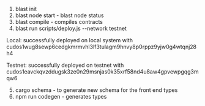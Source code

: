 1. blast init
2. blast node start - blast node status
3. blast compile - compiles contracts
4. blast run scripts/deploy.js --network testnet

Local: successfully deployed on local system with cudos1wug8sewp6cedgkmrmvhl3lf3tulagm9hnvy8p0rppz9yjw0g4wtqnj28h4

Testnet: successfully deployed on testnet with cudos1eavckqvzddugsk3ze0n29msnjas0k35xrf58nd4u8aw4gpvewpgqg3mqw6

5. cargo schema - to generate new schema for the front end types
6. npm run codegen - generates types